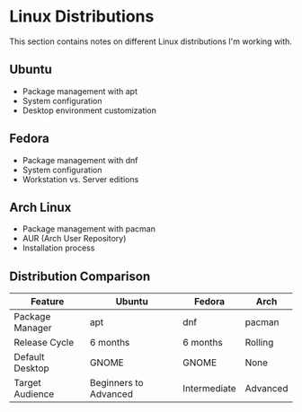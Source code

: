 # Linux Distributions

This section contains notes on different Linux distributions I'm working with.

## Ubuntu

- Package management with apt
- System configuration
- Desktop environment customization

## Fedora

- Package management with dnf
- System configuration
- Workstation vs. Server editions

## Arch Linux

- Package management with pacman
- AUR (Arch User Repository)
- Installation process

## Distribution Comparison

| Feature | Ubuntu | Fedora | Arch |
|---------|--------|--------|------|
| Package Manager | apt | dnf | pacman |
| Release Cycle | 6 months | 6 months | Rolling |
| Default Desktop | GNOME | GNOME | None |
| Target Audience | Beginners to Advanced | Intermediate | Advanced |